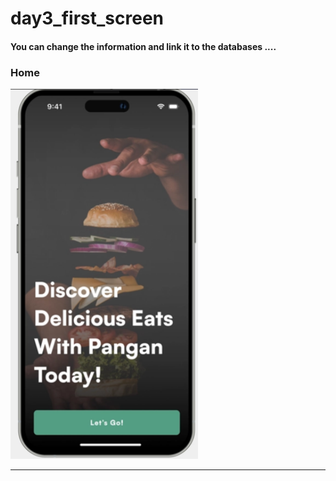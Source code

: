 
 <h1> day3_first_screen</h1>  
<h4> You can change the information and link it to the databases ....</h4>
<h3>Home</h3> 






<img src="https://github.com/abenkoula71/Day3_first_screen_Flutter/blob/main/Screenshot%202023-03-25%20180722.png" width="300" /> 





<hr>





